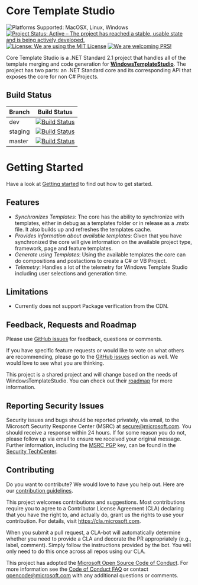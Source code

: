 # Core Template Studio

<img src="https://img.shields.io/badge/platform-linux--64%20%7C%20win--64%20%7C%20osx--64%20-lightgrey.svg" alt="Platforms Supported: MacOSX, Linux, Windows"/> <a href="https://www.repostatus.org/#active"><img src="https://www.repostatus.org/badges/latest/active.svg" alt="Project Status: Active – The project has reached a stable, usable state and is being actively developed." /></a> <a href="LICENSE.md"><img src="https://img.shields.io/badge/license-MIT-blue.svg" alt="License: We are using the MIT License"></a> <a href="CONTRIBUTING.md"><img src="https://img.shields.io/badge/PRs-Welcome-brightgreen.svg" alt="We are welcoming PRS!"></a>

Core Template Studio is a .NET Standard 2.1 project that handles all of the template merging and code generation for **[WindowsTemplateStudio](https://github.com/Microsoft/WindowsTemplateStudio)**. The project has two parts: an .NET Standard core and its corresponding API that exposes the core for non C# Projects.

## Build Status

| Branch  |                                                                                                                                 Build Status                                                                                                                                  |
| :------ | :---------------------------------------------------------------------------------------------------------------------------------------------------------------------------------------------------------------------------------------------------------------------------: |
| dev     |     [![Build Status](https://microsoftgarage.visualstudio.com/Intern%20GitHub/_apis/build/status/Web-Template-Studio-DevCI/CoreTemplateStudio-CI?branchName=dev)](https://microsoftgarage.visualstudio.com/Intern%20GitHub/_build/latest?definitionId=276&branchName=dev)     |
| staging | [![Build Status](https://microsoftgarage.visualstudio.com/Intern%20GitHub/_apis/build/status/Web-Template-Studio-DevCI/CoreTemplateStudio-CI?branchName=staging)](https://microsoftgarage.visualstudio.com/Intern%20GitHub/_build/latest?definitionId=276&branchName=staging) |
| master  |  [![Build Status](https://microsoftgarage.visualstudio.com/Intern%20GitHub/_apis/build/status/Web-Template-Studio-DevCI/CoreTemplateStudio-CI?branchName=master)](https://microsoftgarage.visualstudio.com/Intern%20GitHub/_build/latest?definitionId=276&branchName=master)  |

# Getting Started

Have a look at [Getting started](./docs/getting-started-developers.md) to find out how to get started.

## Features

- _Synchronizes Templates_: The core has the ability to synchronize with templates, either in debug as a templates folder or in release as a .mstx file. It also builds up and refreshes the templates cache.
- _Provides information about available templates_: Given that you have synchronized the core will give information on the available project type, framework, page and feature templates.
- _Generate using Templates_: Using the available templates the core can do compositions and postactions to create a C# or VB Project.
- _Telemetry_: Handles a lot of the telemetry for Windows Template Studio including user selections and generation time.

## Limitations

- Currently does not support Package verification from the CDN.

## Feedback, Requests and Roadmap

Please use [GitHub issues](https://github.com/Microsoft/CoreTemplateStudio/issues) for feedback, questions or comments.

If you have specific feature requests or would like to vote on what others are recommending, please go to the [GitHub issues](https://github.com/Microsoft/CoreTemplateStudio/issues) section as well. We would love to see what you are thinking.

This project is a shared project and will change based on the needs of WindowsTemplateStudio. You can check out their [roadmap](https://github.com/Microsoft/WindowsTemplateStudio/tree/dev/docs/roadmap.md) for more information.

## Reporting Security Issues

Security issues and bugs should be reported privately, via email, to the Microsoft Security
Response Center (MSRC) at [secure@microsoft.com](mailto:secure@microsoft.com). You should
receive a response within 24 hours. If for some reason you do not, please follow up via
email to ensure we received your original message. Further information, including the
[MSRC PGP](https://technet.microsoft.com/en-us/security/dn606155) key, can be found in
the [Security TechCenter](https://technet.microsoft.com/en-us/security/default).

## Contributing

Do you want to contribute? We would love to have you help out. Here are our [contribution guidelines](CONTRIBUTING.md).

This project welcomes contributions and suggestions. Most contributions require you to agree to a
Contributor License Agreement (CLA) declaring that you have the right to, and actually do, grant us
the rights to use your contribution. For details, visit https://cla.microsoft.com.

When you submit a pull request, a CLA-bot will automatically determine whether you need to provide
a CLA and decorate the PR appropriately (e.g., label, comment). Simply follow the instructions
provided by the bot. You will only need to do this once across all repos using our CLA.

This project has adopted the [Microsoft Open Source Code of Conduct](https://opensource.microsoft.com/codeofconduct/).
For more information see the [Code of Conduct FAQ](https://opensource.microsoft.com/codeofconduct/faq/) or
contact [opencode@microsoft.com](mailto:opencode@microsoft.com) with any additional questions or comments.
